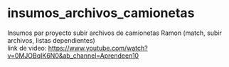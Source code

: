 # insumos_archivos_camionetas
Insumos par proyecto subir archivos de camionetas Ramon (match, subir archivos, listas dependientes)
<br>
link de video: https://www.youtube.com/watch?v=0MJOBqIK6N0&ab_channel=Aprendeen10
